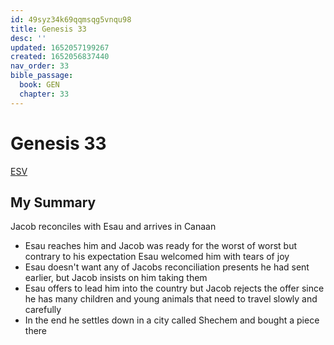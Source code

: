 ```yaml
---
id: 49syz34k69qqmsqg5vnqu98
title: Genesis 33
desc: ''
updated: 1652057199267
created: 1652056837440
nav_order: 33
bible_passage:
  book: GEN
  chapter: 33
---
```


# Genesis 33

[ESV](https://www.biblegateway.com/passage/?search=genesis+33&version=ESV)

## My Summary

Jacob reconciles with Esau and arrives in Canaan
- Esau reaches him and Jacob was ready for the worst of worst but contrary to his expectation Esau welcomed him with
  tears of joy
- Esau doesn't want any of Jacobs reconciliation presents he had sent earlier, but Jacob insists on him taking them
- Esau offers to lead him into the country but Jacob rejects the offer since he has many children and young animals that
  need to travel slowly and carefully
- In the end he settles down in a city called Shechem and bought a piece there

